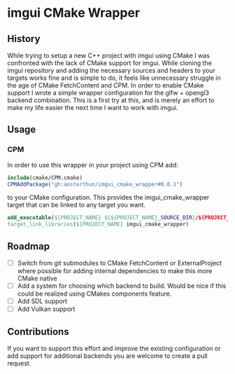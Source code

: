 # imgui CMake Wrapper

## History

While trying to setup a new C++ project with imgui using CMake I was confronted with the lack of CMake support for imgui. While cloning the imgui repository and adding the necessary sources and headers to your targets works fine and is simple to do, it feels like unnecessary struggle in the age of CMake FetchContent and CPM. In order to enable CMake support I wrote a simple wrapper configuration for the glfw + opengl3 backend combination. This is a first try at this, and is merely an effort to make my life easier the next time I want to work with imgui.

## Usage

### CPM

In order to use this wrapper in your project using CPM add:
```cmake
include(cmake/CPM.cmake)
CPMAddPackage("gh:aosterthun/imgui_cmake_wrapper#0.0.1")
```
to your CMake configuration. This provides the imgui_cmake_wrapper target that can be linked to any target you want.
```cmake
add_executable(${PROJECT_NAME} ${${PROJECT_NAME}_SOURCE_DIR}/${PROJECT_NAME}.cc)
target_link_libraries(${PROJECT_NAME} imgui_cmake_wrapper)
```

## Roadmap

- [ ] Switch from git submodules to CMake FetchContent or ExternalProject where possible for adding internal dependencies to make this more CMake native
- [ ] Add a system for choosing which backend to build. Would be nice if this could be realized using CMakes components feature.
- [ ] Add SDL support
- [ ] Add Vulkan support

## Contributions

If you want to support this effort and improve the existing configuration or add support for additional backends you are welcome to create a pull request. 

